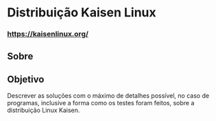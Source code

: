 # Distribuição Kaisen Linux
### https://kaisenlinux.org/
## Sobre
## Objetivo
Descrever as soluções com o máximo de detalhes possível, no caso de programas,
inclusive a forma como os testes foram feitos, sobre a distribuição Linux Kaisen.
